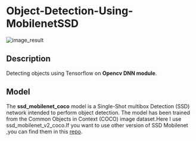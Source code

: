 # Object-Detection-Using-MobilenetSSD

![image_result](https://user-images.githubusercontent.com/65527675/140680027-ee3a5070-1ddf-488f-968a-1d337d1369e4.jpg)

## Description

Detecting objects using Tensorflow on <b>Opencv DNN module</b>.

## Model

The <b>ssd_mobilenet_coco</b> model is a Single-Shot multibox Detection (SSD) network intended to perform object detection. The model has been trained from the Common Objects in Context (COCO) image dataset.Here I use ssd_mobilenet_v2_coco.If you want to use other version of SSD Mobilenet ,you can find them in this [repo](https://github.com/tensorflow/models/blob/master/research/object_detection/g3doc/tf1_detection_zoo.md#mobile-models).
